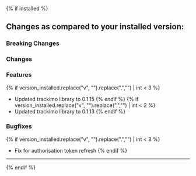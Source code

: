 {% if installed %}

## Changes as compared to your installed version:

### Breaking Changes

### Changes

### Features

{% if version_installed.replace("v", "").replace(".","") | int < 3  %}

- Updated trackimo library to 0.1.15
  {% endif %}
  {% if version_installed.replace("v", "").replace(".","") | int < 2  %}
- Updated trackimo library to 0.1.13
  {% endif %}

### Bugfixes

{% if version_installed.replace("v", "").replace(".","") | int < 3  %}

- Fix for authorisation token refresh
  {% endif %}

---

{% endif %}
